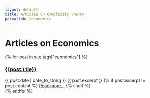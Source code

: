 ```yaml
---
layout: default
title: Articles on Complexity Theory 
permalink: /economics
---
```


<style>div.sidebar div.recent {display: none};</style>
# Articles on Economics

<div class="posts">
{% for post in site.tags["economics"] %}
<div class="listpost">
<h3 class="post-title"><a href="{{ site.baseurl }}{{ post.url }}">{{post.title}}</a></h3>
<span class="post-date">{{ post.date | date_to_string }}</span>
{{ post.excerpt }}
{% if post.excerpt != post.content %}
<a href="{{ site.baseurl }}{{ post.url }}">Read more...</a>
{% endif %}
</div>
{% endfor %}
</div>
